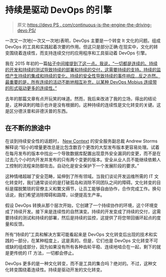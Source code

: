 # 持续是驱动 DevOps 的引擎

> 原文:[https://devo PS . com/continuous-is-the-engine-the-driving-devo PS/](https://devops.com/continuous-is-the-engine-that-drives-devops/)

一次又一次地(一次又一次地)表明，DevOps 主要是一个转变 It 文化的问题。组成 DevOps 的工具和实践起着次要的作用。但这只是部分正确:在现实中，文化的转变围绕着连续性，而支持连续交付的应用程序和工具驱动着 DevOps 引擎。

我在 2015 年初的一篇[帖子中间接提到了这一点。我说，“一切都是连续的。持续的开发和持续的测试导致持续的部署和持续的交付，这需要持续的支持。持续的监控产生持续的集成和持续的变化。持续的安全性导致持续的事件响应…反之亦然。最重要的是，所有连续的活动不断地相互补充，以某种 DevOps Mobius 连续带的形式驱动更多的连续性。”](https://devops.com/2015/04/22/the-continuous-continuousness-of-devops/)

去年的那篇文章有点开玩笑的味道。然而，我后来改进了我的立场，得出的结论是，这种讽刺的暗示也许是没有根据的。这种持续的连续性是文化转变的关键。这是区分德沃普和非德沃普的东西。

## 在不断的旅途中

在谈到持续安全性的话题时， [New Context](http://www.newcontext.com/) 的安全服务副总裁 Andrew Storms 解释说:“较小的增量更改总是比包含数百个更改的大型发布版本更容易处理。试着在每月发布的版本中找出一个导致数据库配置出现意外安全漏洞的变更，而不是在过去几个小时内开发并发布的只有两个变更的版本。安全从业人员不能继续依赖人工控制的流程来防御攻击。自动化是安全保护下一个发展阶段的要求。”

这种情绪超越了安全范畴，延伸到了所有领域。当我们谈论开发运维所需的 IT 文化转变时，我们通常谈论的是打破孤岛和消除不同团队之间的障碍。文化转变的目标是摆脱繁琐的官僚主义和繁文缛节，让员工能够自由协作，合作完成工作。换句话说，我们希望消除障碍和路障，以便提高生产率。

假设 DevOps 转换从那个层次开始，它创建了一个持续协作的环境，这个环境变成了持续开发。接下来是连续性的自然演变。持续的开发变成了持续的交付，这需要持续的测试和持续的部署，然后是持续的监控，这提供了将您带回循环起点的度量和反馈。

所有“持续的”工具和解决方案可能看起来是 DevOps 文化转变后出现的技术和实践的一部分，在某种程度上，这是真的。但是，它们也是 DevOps 文化转变不可或缺的组成部分，因为如果没有所有各种齿轮平稳、连续地啮合在一起，剩下的就是更传统的 IT 方法，一切都会停止。

DevOps 更多的是一种文化转变，而不是工具的集合吗？绝对的。不过，这种文化转变围绕着连续性。持续是驱动开发的文化转变。